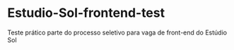 # Estudio-Sol-frontend-test
Teste prático parte do processo seletivo para vaga de front-end do Estúdio Sol
